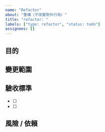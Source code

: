 ```yaml
---
name: "Refactor"
about: "重構（不改變對外行為）"
title: "refactor: "
labels: ["type: refactor", "status: todo"]
assignees: []
---
```


## 目的
<!-- 可維護性、可讀性、效能等 -->

## 變更範圍
<!-- 受影響檔案/模組、公共介面是否不變 -->

## 驗收標準
- [ ] <!-- 功能行為無變動 -->
- [ ] <!-- 測試全部通過 -->

## 風險 / 依賴
<!-- 潛在風險、需同步的部分 -->
